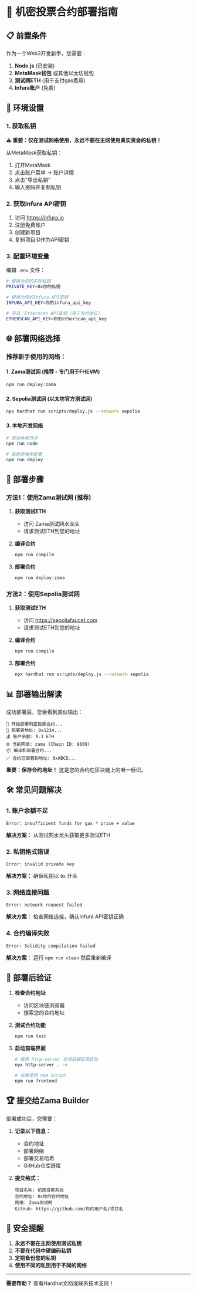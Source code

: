 # 🚀 机密投票合约部署指南

## 📋 前置条件

作为一个Web3开发新手，您需要：

1. **Node.js** (已安装)
2. **MetaMask钱包** 或其他以太坊钱包
3. **测试网ETH** (用于支付gas费用)
4. **Infura账户** (免费)

## 🔧 环境设置

### 1. 获取私钥

**⚠️ 重要：仅在测试网络使用，永远不要在主网使用真实资金的私钥！**

从MetaMask获取私钥：
1. 打开MetaMask
2. 点击账户菜单 → 账户详情
3. 点击"导出私钥"
4. 输入密码并复制私钥

### 2. 获取Infura API密钥

1. 访问 https://infura.io
2. 注册免费账户
3. 创建新项目
4. 复制项目ID作为API密钥

### 3. 配置环境变量

编辑 `.env` 文件：
```bash
# 替换为您的实际私钥
PRIVATE_KEY=0x你的私钥

# 替换为您的Infura API密钥
INFURA_API_KEY=你的infura_api_key

# 可选：Etherscan API密钥（用于合约验证）
ETHERSCAN_API_KEY=你的etherscan_api_key
```

## 🌐 部署网络选择

### 推荐新手使用的网络：

#### 1. **Zama测试网** (推荐 - 专门用于FHEVM)
```bash
npm run deploy:zama
```

#### 2. **Sepolia测试网** (以太坊官方测试网)
```bash
npx hardhat run scripts/deploy.js --network sepolia
```

#### 3. **本地开发网络**
```bash
# 启动本地节点
npm run node

# 在新终端中部署
npm run deploy
```

## 📝 部署步骤

### 方法1：使用Zama测试网 (推荐)

1. **获取测试ETH**
   - 访问 Zama测试网水龙头
   - 请求测试ETH到您的地址

2. **编译合约**
   ```bash
   npm run compile
   ```

3. **部署合约**
   ```bash
   npm run deploy:zama
   ```

### 方法2：使用Sepolia测试网

1. **获取测试ETH**
   - 访问 https://sepoliafaucet.com
   - 请求测试ETH到您的地址

2. **编译合约**
   ```bash
   npm run compile
   ```

3. **部署合约**
   ```bash
   npx hardhat run scripts/deploy.js --network sepolia
   ```

## 📊 部署输出解读

成功部署后，您会看到类似输出：

```
🚀 开始部署机密投票合约...
📝 部署者地址: 0x1234...
💰 账户余额: 0.1 ETH
🌐 当前网络: zama (Chain ID: 8009)
📦 编译和部署合约...
✅ 合约已部署到地址: 0xABCD...
```

**重要：保存合约地址！** 这是您的合约在区块链上的唯一标识。

## 🛠️ 常见问题解决

### 1. 账户余额不足
```
Error: insufficient funds for gas * price + value
```
**解决方案：** 从测试网水龙头获取更多测试ETH

### 2. 私钥格式错误
```
Error: invalid private key
```
**解决方案：** 确保私钥以 `0x` 开头

### 3. 网络连接问题
```
Error: network request failed
```
**解决方案：** 检查网络连接，确认Infura API密钥正确

### 4. 合约编译失败
```
Error: Solidity compilation failed
```
**解决方案：** 运行 `npm run clean` 然后重新编译

## 🎯 部署后验证

1. **检查合约地址**
   - 访问区块链浏览器
   - 搜索您的合约地址

2. **测试合约功能**
   ```bash
   npm run test
   ```

3. **启动前端界面**
   ```bash
   # 使用 http-server 在项目根目录启动
   npx http-server . -o
   
   # 或者使用 npm script
   npm run frontend
   ```

## 🏆 提交给Zama Builder

部署成功后，您需要：

1. **记录以下信息：**
   - 合约地址
   - 部署网络
   - 部署交易哈希
   - GitHub仓库链接

2. **提交格式：**
   ```
   项目名称: 机密投票系统
   合约地址: 0x你的合约地址
   网络: Zama测试网
   GitHub: https://github.com/你的用户名/项目名
   ```

## 🚨 安全提醒

1. **永远不要在主网使用测试私钥**
2. **不要在代码中硬编码私钥**
3. **定期备份您的私钥**
4. **使用不同的私钥用于不同的网络**

---

**需要帮助？** 查看Hardhat文档或联系技术支持！ 